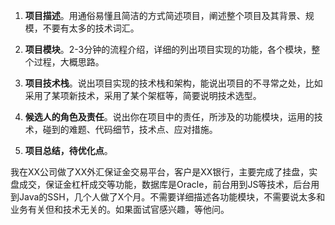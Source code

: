 1. **项目描述**。用通俗易懂且简洁的方式简述项目，阐述整个项目及其背景、规模，不要有太多的技术词汇。

1. **项目模块**。2-3分钟的流程介绍，详细的列出项目实现的功能，各个模块，整个过程，大概思路。
2. **项目技术栈**。说出项目实现的技术栈和架构，能说出项目的不寻常之处，比如采用了某项新技术，采用了某个架框等，简要说明技术选型。
3. **候选人的角色及责任**。说出你在项目中的责任，所涉及的功能模块，运用的技术，碰到的难题、代码细节，技术点、应对措施。
4. **项目总结，待优化点**。





我在XX公司做了XX外汇保证金交易平台，客户是XX银行，主要完成了挂盘，实盘成交，保证金杠杆成交等功能，数据库是Oracle，前台用到JS等技术，后台用到Java的SSH，几个人做了X个月。不需要详细描述各功能模块，不需要说太多和业务有关但和技术无关的。如果面试官感兴趣，等他问。